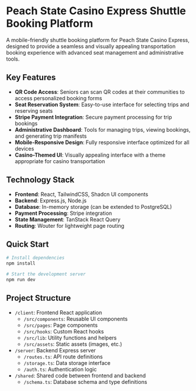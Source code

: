 # Peach State Casino Express Shuttle Booking Platform

A mobile-friendly shuttle booking platform for Peach State Casino Express, designed to provide a seamless and visually appealing transportation booking experience with advanced seat management and administrative tools.

## Key Features

- **QR Code Access**: Seniors can scan QR codes at their communities to access personalized booking forms
- **Seat Reservation System**: Easy-to-use interface for selecting trips and reserving seats
- **Stripe Payment Integration**: Secure payment processing for trip bookings
- **Administrative Dashboard**: Tools for managing trips, viewing bookings, and generating trip manifests
- **Mobile-Responsive Design**: Fully responsive interface optimized for all devices
- **Casino-Themed UI**: Visually appealing interface with a theme appropriate for casino transportation

## Technology Stack

- **Frontend**: React, TailwindCSS, Shadcn UI components
- **Backend**: Express.js, Node.js
- **Database**: In-memory storage (can be extended to PostgreSQL)
- **Payment Processing**: Stripe integration
- **State Management**: TanStack React Query
- **Routing**: Wouter for lightweight page routing

## Quick Start

```bash
# Install dependencies
npm install

# Start the development server
npm run dev
```

## Project Structure

- `/client`: Frontend React application
  - `/src/components`: Reusable UI components
  - `/src/pages`: Page components
  - `/src/hooks`: Custom React hooks
  - `/src/lib`: Utility functions and helpers
  - `/src/assets`: Static assets (images, etc.)
- `/server`: Backend Express server
  - `/routes.ts`: API route definitions
  - `/storage.ts`: Data storage interface
  - `/auth.ts`: Authentication logic
- `/shared`: Shared code between frontend and backend
  - `/schema.ts`: Database schema and type definitions